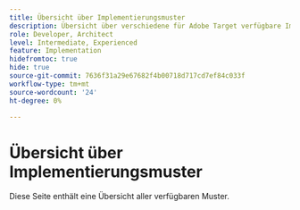```yaml
---
title: Übersicht über Implementierungsmuster
description: Übersicht über verschiedene für Adobe Target verfügbare Implementierungsmuster
role: Developer, Architect
level: Intermediate, Experienced
feature: Implementation
hidefromtoc: true
hide: true
source-git-commit: 7636f31a29e67682f4b00718d717cd7ef84c033f
workflow-type: tm+mt
source-wordcount: '24'
ht-degree: 0%

---
```



# Übersicht über Implementierungsmuster

Diese Seite enthält eine Übersicht aller verfügbaren Muster.
